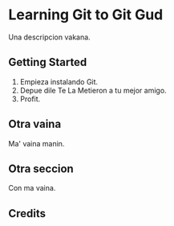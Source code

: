 # Learning Git to Git Gud

Una descripcion vakana.

## Getting Started

1. Empieza instalando Git.
2. Depue dile Te La Metieron a tu mejor amigo.
3. Profit.

## Otra vaina

Ma' vaina manin.

## Otra seccion

Con ma vaina.

## Credits
